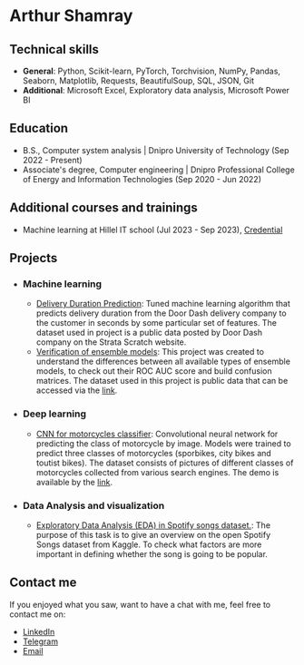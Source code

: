 # Arthur Shamray
## Technical skills
- __General__: Python, Scikit-learn, PyTorch, Torchvision, NumPy, Pandas, Seaborn, Matplotlib, Requests, BeautifulSoup, SQL, JSON, Git
- __Additional__: Microsoft Excel, Exploratory data analysis, Microsoft Power BI

## Education
- B.S., Computer system analysis | Dnipro University of Technology (Sep 2022 - Present)
- Associate's degree, Computer engineering | Dnipro Professional College of Energy and Information Technologies (Sep 2020 - Jun 2022)

## Additional courses and trainings
- Machine learning at Hillel IT school (Jul 2023 - Sep 2023), [Credential](https://certificate.ithillel.ua/view/39757648)

## Projects
- ### Machine learning
  - [Delivery Duration Prediction](https://github.com/ArturUA/data_science_portfolio/tree/main/DeliveryDurationPrediction): Tuned machine learning algorithm that predicts delivery duration from the Door Dash delivery company to the customer in seconds by some particular set of features. The dataset used in project is a public data posted by Door Dash company on the Strata Scratch website.
  - [Verification of ensemble models](https://github.com/ArturUA/data_science_portfolio/tree/main/EnsembleModelsVerification): This project was created to understand the differences between all available types of ensemble models, to check out their ROC AUC score and build confusion matrices. The dataset used in this project is public data that can be accessed via the [link](https://archive.ics.uci.edu/dataset/713/auction+verification).
- ### Deep learning
  - [CNN for motorcycles classifier](https://github.com/ArturUA/data_science_portfolio/tree/main/MotorcyclesClassifier): Convolutional neural network for predicting the class of motorcycle by image. Models were trained to predict three classes of motorcycles (sporbikes, city bikes and toutist bikes). The dataset consists of pictures of different classes of motorcycles collected from various search engines. The demo is available by the [link](https://huggingface.co/spaces/fr3man/motorcycle_classifier).
- ### Data Analysis and visualization
  - [Exploratory Data Analysis (EDA) in Spotify songs dataset.](https://github.com/ArturUA/data_science_portfolio/tree/main/SpotifySongsEDA): The purpose of this task is to give an overview on the open Spotify Songs dataset from Kaggle. To check what factors are more important in defining whether the song is going to be popular.

## Contact me
If you enjoyed what you saw, want to have a chat with me, feel free to contact me on:
- [LinkedIn](https://www.linkedin.com/in/arthur-shamray-020ab724b/)
- [Telegram](https://t.me/fr3mann)
- [Email](https://mail.google.com/mail/?view=cm&source=mailto&to=shamrayarthur@gmail.com)
